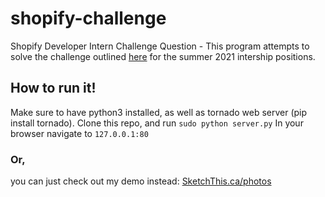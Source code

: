 # shopify-challenge
Shopify Developer Intern Challenge Question - 
This program attempts to solve the challenge outlined [here](https://docs.google.com/document/d/1ZKRywXQLZWOqVOHC4JkF3LqdpO3Llpfk_CkZPR8bjak/edit#heading=h.n7bww7g70ipk) for the summer 2021 intership positions.

## How to run it!
Make sure to have python3 installed, as well as tornado web server (pip install tornado).
Clone this repo, and run ```sudo python server.py```
In your browser navigate to ```127.0.0.1:80```
### Or, 
you can just check out my demo instead:
[SketchThis.ca/photos](http://sketchthis.ca/photos)

